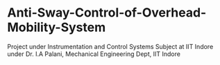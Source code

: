 # Anti-Sway-Control-of-Overhead-Mobility-System
Project under Instrumentation and Control Systems Subject at IIT Indore under Dr. I.A Palani, Mechanical Engineering Dept, IIT Indore
